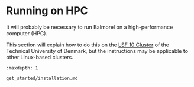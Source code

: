 # Running on HPC

It will probably be necessary to run Balmorel on a high-performance computer (HPC).

This section will explain how to do this on the [LSF 10 Cluster](https://www.hpc.dtu.dk/?page_id=2513) of the Technical University of Denmark, but the instructions may be applicable to other Linux-based clusters.

```{toctree}
:maxdepth: 1

get_started/installation.md
```
